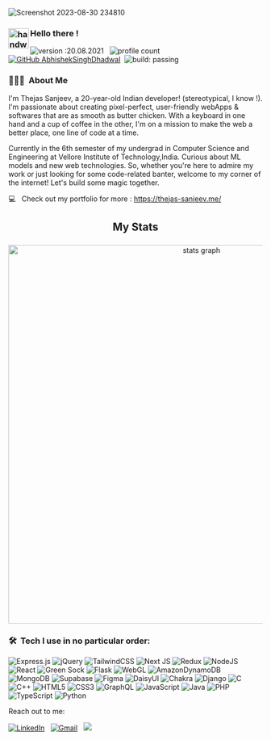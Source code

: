 ![Screenshot 2023-08-30 234810](https://github.com/JazzBlaze/JazzBlaze/assets/89839115/cd3d6d12-b6a5-430d-a53f-871f6caf6bb9)


### <img alt="handwavegif" src="https://user-images.githubusercontent.com/39513876/112366216-8cfe7400-8cfe-11eb-8116-7d3dbae20e97.gif" width='40' align="left"/> Hello there !
![version :20.08.2021](https://img.shields.io/badge/version-20.08.2021-informational) &nbsp;
![profile count](https://komarev.com/ghpvc/?username=JazzBlaze&color=red)&nbsp;
[![GitHub AbhishekSinghDhadwal](https://img.shields.io/github/followers/JazzBlaze?label=follow&style=social)](https://github.com/JazzBlaze)&nbsp;
![build: passing](https://img.shields.io/badge/build-passing-success)
### 👨🏻‍💻 &nbsp;About Me


I'm Thejas Sanjeev, a 20-year-old Indian developer! (stereotypical, I know !). I'm passionate about creating pixel-perfect, user-friendly webApps & softwares that are as smooth as butter chicken. With a keyboard in one hand and a cup of coffee in the other, I'm on a mission to make the web a better place, one line of code at a time.

Currently in the 6th semester of my undergrad in Computer Science and Engineering at Vellore Institute of Technology,India. Curious about ML models and new web technologies. So, whether you're here to admire my work or just looking for some code-related banter, welcome to my corner of the internet!
Let's build some magic together.

💻 &nbsp; Check out my portfolio for more : https://thejas-sanjeev.me/

<h2 align="center">My Stats</h2>

###

<div align="center">
  <img src="http://github-profile-summary-cards.vercel.app/api/cards/profile-details?username=JazzBlaze&theme=midnight_purple" width=750  alt="stats graph"/>

</div>

###


### 🛠 &nbsp;Tech I use in no particular order:
![Express.js](https://img.shields.io/badge/express.js-%23404d59.svg?style=for-the-badge&logo=express&logoColor=%2361DAFB)
![jQuery](https://img.shields.io/badge/jquery-%230769AD.svg?style=for-the-badge&logo=jquery&logoColor=white)
![TailwindCSS](https://img.shields.io/badge/tailwindcss-%2338B2AC.svg?style=for-the-badge&logo=tailwind-css&logoColor=white)
![Next JS](https://img.shields.io/badge/Next-black?style=for-the-badge&logo=next.js&logoColor=white)
![Redux](https://img.shields.io/badge/redux-%23593d88.svg?style=for-the-badge&logo=redux&logoColor=white)
![NodeJS](https://img.shields.io/badge/node.js-6DA55F?style=for-the-badge&logo=node.js&logoColor=white)
![React](https://img.shields.io/badge/react-%2320232a.svg?style=for-the-badge&logo=react&logoColor=%2361DAFB)
![Green Sock](https://img.shields.io/badge/green%20sock-88CE02?style=for-the-badge&logo=greensock&logoColor=white)
![Flask](https://img.shields.io/badge/flask-%23000.svg?style=for-the-badge&logo=flask&logoColor=white)
![WebGL](https://img.shields.io/badge/WebGL-990000?logo=webgl&logoColor=white&style=for-the-badge)
![AmazonDynamoDB](https://img.shields.io/badge/Amazon%20DynamoDB-4053D6?style=for-the-badge&logo=Amazon%20DynamoDB&logoColor=white)
![MongoDB](https://img.shields.io/badge/MongoDB-%234ea94b.svg?style=for-the-badge&logo=mongodb&logoColor=white)
![Supabase](https://img.shields.io/badge/Supabase-3ECF8E?style=for-the-badge&logo=supabase&logoColor=white)
![Figma](https://img.shields.io/badge/figma-%23F24E1E.svg?style=for-the-badge&logo=figma&logoColor=white)
	![DaisyUI](https://img.shields.io/badge/daisyui-5A0EF8?style=for-the-badge&logo=daisyui&logoColor=white)
 	![Chakra](https://img.shields.io/badge/chakra-%234ED1C5.svg?style=for-the-badge&logo=chakraui&logoColor=white)
![Django](https://img.shields.io/badge/django-%23092E20.svg?style=for-the-badge&logo=django&logoColor=white)
![C](https://img.shields.io/badge/c-%2300599C.svg?style=for-the-badge&logo=c&logoColor=white)
![C++](https://img.shields.io/badge/c++-%2300599C.svg?style=for-the-badge&logo=c%2B%2B&logoColor=white)
	![HTML5](https://img.shields.io/badge/html5-%23E34F26.svg?style=for-the-badge&logo=html5&logoColor=white)
	![CSS3](https://img.shields.io/badge/css3-%231572B6.svg?style=for-the-badge&logo=css3&logoColor=white)
 ![GraphQL](https://img.shields.io/badge/-GraphQL-E10098?style=for-the-badge&logo=graphql&logoColor=white)
![JavaScript](https://img.shields.io/badge/javascript-%23323330.svg?style=for-the-badge&logo=javascript&logoColor=%23F7DF1E)
	![Java](https://img.shields.io/badge/java-%23ED8B00.svg?style=for-the-badge&logo=openjdk&logoColor=white)
 	![PHP](https://img.shields.io/badge/php-%23777BB4.svg?style=for-the-badge&logo=php&logoColor=white)
  ![TypeScript](https://img.shields.io/badge/typescript-%23007ACC.svg?style=for-the-badge&logo=typescript&logoColor=white)
  ![Python](https://img.shields.io/badge/python-3670A0?style=for-the-badge&logo=python&logoColor=ffdd54)


Reach out to me:

<a href="https://www.linkedin.com/in/thejas-sanjeev/"><img alt="LinkedIn" src="https://img.shields.io/badge/linkedin-%230077B5.svg?style=for-the-badge&logo=linkedin&logoColor=white"/></a> &nbsp;
<a href="mailto:hello@thejas-sanjeev.me"><img alt="Gmail" src="https://img.shields.io/badge/Gmail-D14836?style=for-the-badge&logo=gmail&logoColor=white)" /></a> &nbsp;
<a href="https://instagram.com/thejas.sanjeev"><img src="https://img.shields.io/badge/Instagram-%23E4405F.svg?style=for-the-badge&logo=Instagram&logoColor=white"/></a> &nbsp;


